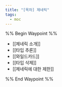 ```yaml
---
title: "[목차] 제네릭"
tags:
  - moc
---
```

%% Begin Waypoint %%
- [[제네릭 소개]]
- [[타입 추론]]
- [[와일드카드]]
- [[타입 삭제]]
- [[제네릭에 대한 제한]]

%% End Waypoint %%